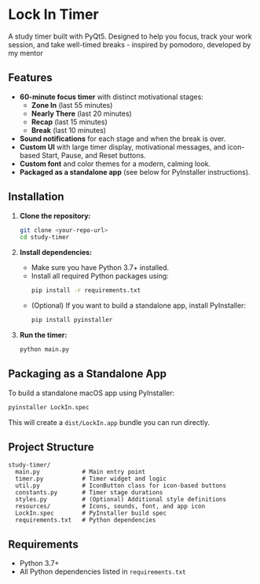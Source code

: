 # Lock In Timer

A study timer built with PyQt5. Designed to help you focus, track your work session, and take well-timed breaks - inspired by pomodoro, developed by my mentor

## Features

- **60-minute focus timer** with distinct motivational stages:
  - **Zone In** (last 55 minutes)
  - **Nearly There** (last 20 minutes)
  - **Recap** (last 15 minutes)
  - **Break** (last 10 minutes)
- **Sound notifications** for each stage and when the break is over.
- **Custom UI** with large timer display, motivational messages, and icon-based Start, Pause, and Reset buttons.
- **Custom font** and color themes for a modern, calming look.
- **Packaged as a standalone app** (see below for PyInstaller instructions).

## Installation

1. **Clone the repository:**

   ```bash
   git clone <your-repo-url>
   cd study-timer
   ```

2. **Install dependencies:**

   - Make sure you have Python 3.7+ installed.
   - Install all required Python packages using:
     ```bash
     pip install -r requirements.txt
     ```
   - (Optional) If you want to build a standalone app, install PyInstaller:
     ```bash
     pip install pyinstaller
     ```

3. **Run the timer:**
   ```bash
   python main.py
   ```

## Packaging as a Standalone App

To build a standalone macOS app using PyInstaller:

```bash
pyinstaller LockIn.spec
```

This will create a `dist/LockIn.app` bundle you can run directly.

## Project Structure

```
study-timer/
  main.py            # Main entry point
  timer.py           # Timer widget and logic
  util.py            # IconButton class for icon-based buttons
  constants.py       # Timer stage durations
  styles.py          # (Optional) Additional style definitions
  resources/         # Icons, sounds, font, and app icon
  LockIn.spec        # PyInstaller build spec
  requirements.txt   # Python dependencies
```

## Requirements

- Python 3.7+
- All Python dependencies listed in `requirements.txt`
